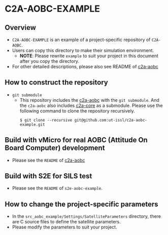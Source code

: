 # C2A-AOBC-EXAMPLE

## Overview

- `C2A-AOBC-EXAMPLE` is an example of a project-specific repository of `C2A-AOBC`.
- Users can copy this directory to make their simulation environment.
  - **NOTE**: Please rewrite `example` to suit your project in this document after you copy the directory.
- For other detailed descriptions, please also see README of [c2a-aobc](https://github.com/ut-issl/c2a-aobc)

## How to construct the repository

- `git submodule`
  - This repository includes the [c2a-aobc](https://github.com/ut-issl/c2a-aobc) with the `git submodule`. And the `c2a-aobc` also includes [c2a-core](https://github.com/ut-issl/c2a-core) as a submodule. Please use the following command to clone the repository recursively.
    ```
    $ git clone --recursive git@github.com:ut-issl/c2a-aobc-example.git
    ```

## Build with vMicro for real AOBC (Attitude On Board Computer) development

- Please see the `README` of [c2a-aobc](./src-aobc/README.md)

## Build with S2E for SILS test

- Please see the `README` of `s2e-aobc-example`.

## How to change the project-specific parameters

- In the `src_aobc_example/Settings/SatelliteParameters` directory, there are C source files to define the satellite parameters.
- Please modify the parameters to suit your project.
